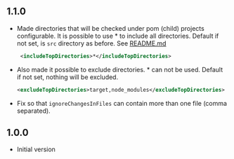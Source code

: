 ## 1.1.0
- Made directories that will be checked under pom (child) projects configurable. It is possible to use * to include all directories. Default if not set, is `src` directory as before. See [README.md](README.md)
     ```xml
      <includeTopDirectories>*</includeTopDirectories>
- Also made it possible to exclude directories. * can not be used. Default if not set, nothing will be excluded.
    ```xml
    <excludeTopDirectories>target,node_modules</excludeTopDirectories>
- Fix so that `ignoreChangesInFiles` can contain more than one file (comma separated).

## 1.0.0
- Initial version
